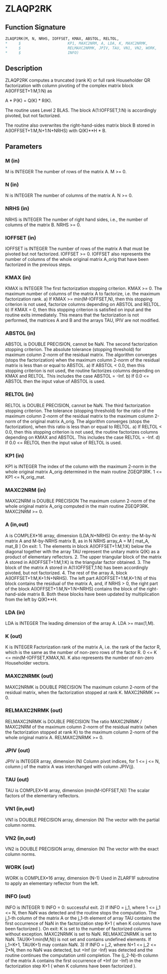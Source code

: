 # ZLAQP2RK

## Function Signature

```fortran
ZLAQP2RK(M, N, NRHS, IOFFSET, KMAX, ABSTOL, RELTOL,
*     $                     KP1, MAXC2NRM, A, LDA, K, MAXC2NRMK,
*     $                     RELMAXC2NRMK, JPIV, TAU, VN1, VN2, WORK,
*     $                     INFO)
```

## Description


 ZLAQP2RK computes a truncated (rank K) or full rank Householder QR
 factorization with column pivoting of the complex matrix
 block A(IOFFSET+1:M,1:N) as

   A * P(K) = Q(K) * R(K).

 The routine uses Level 2 BLAS. The block A(1:IOFFSET,1:N)
 is accordingly pivoted, but not factorized.

 The routine also overwrites the right-hand-sides matrix block B
 stored in A(IOFFSET+1:M,N+1:N+NRHS) with Q(K)**H * B.

## Parameters

### M (in)

M is INTEGER The number of rows of the matrix A. M >= 0.

### N (in)

N is INTEGER The number of columns of the matrix A. N >= 0.

### NRHS (in)

NRHS is INTEGER The number of right hand sides, i.e., the number of columns of the matrix B. NRHS >= 0.

### IOFFSET (in)

IOFFSET is INTEGER The number of rows of the matrix A that must be pivoted but not factorized. IOFFSET >= 0. IOFFSET also represents the number of columns of the whole original matrix A_orig that have been factorized in the previous steps.

### KMAX (in)

KMAX is INTEGER The first factorization stopping criterion. KMAX >= 0. The maximum number of columns of the matrix A to factorize, i.e. the maximum factorization rank. a) If KMAX >= min(M-IOFFSET,N), then this stopping criterion is not used, factorize columns depending on ABSTOL and RELTOL. b) If KMAX = 0, then this stopping criterion is satisfied on input and the routine exits immediately. This means that the factorization is not performed, the matrices A and B and the arrays TAU, IPIV are not modified.

### ABSTOL (in)

ABSTOL is DOUBLE PRECISION, cannot be NaN. The second factorization stopping criterion. The absolute tolerance (stopping threshold) for maximum column 2-norm of the residual matrix. The algorithm converges (stops the factorization) when the maximum column 2-norm of the residual matrix is less than or equal to ABSTOL. a) If ABSTOL < 0.0, then this stopping criterion is not used, the routine factorizes columns depending on KMAX and RELTOL. This includes the case ABSTOL = -Inf. b) If 0.0 <= ABSTOL then the input value of ABSTOL is used.

### RELTOL (in)

RELTOL is DOUBLE PRECISION, cannot be NaN. The third factorization stopping criterion. The tolerance (stopping threshold) for the ratio of the maximum column 2-norm of the residual matrix to the maximum column 2-norm of the original matrix A_orig. The algorithm converges (stops the factorization), when this ratio is less than or equal to RELTOL. a) If RELTOL < 0.0, then this stopping criterion is not used, the routine factorizes columns depending on KMAX and ABSTOL. This includes the case RELTOL = -Inf. d) If 0.0 <= RELTOL then the input value of RELTOL is used.

### KP1 (in)

KP1 is INTEGER The index of the column with the maximum 2-norm in the whole original matrix A_orig determined in the main routine ZGEQP3RK. 1 <= KP1 <= N_orig_mat.

### MAXC2NRM (in)

MAXC2NRM is DOUBLE PRECISION The maximum column 2-norm of the whole original matrix A_orig computed in the main routine ZGEQP3RK. MAXC2NRM >= 0.

### A (in,out)

A is COMPLEX*16 array, dimension (LDA,N+NRHS) On entry: the M-by-N matrix A and M-by-NRHS matrix B, as in N NRHS array_A = M [ mat_A, mat_B ] On exit: 1. The elements in block A(IOFFSET+1:M,1:K) below the diagonal together with the array TAU represent the unitary matrix Q(K) as a product of elementary reflectors. 2. The upper triangular block of the matrix A stored in A(IOFFSET+1:M,1:K) is the triangular factor obtained. 3. The block of the matrix A stored in A(1:IOFFSET,1:N) has been accordingly pivoted, but not factorized. 4. The rest of the array A, block A(IOFFSET+1:M,K+1:N+NRHS). The left part A(IOFFSET+1:M,K+1:N) of this block contains the residual of the matrix A, and, if NRHS > 0, the right part of the block A(IOFFSET+1:M,N+1:N+NRHS) contains the block of the right-hand-side matrix B. Both these blocks have been updated by multiplication from the left by Q(K)**H.

### LDA (in)

LDA is INTEGER The leading dimension of the array A. LDA >= max(1,M).

### K (out)

K is INTEGER Factorization rank of the matrix A, i.e. the rank of the factor R, which is the same as the number of non-zero rows of the factor R. 0 <= K <= min(M-IOFFSET,KMAX,N). K also represents the number of non-zero Householder vectors.

### MAXC2NRMK (out)

MAXC2NRMK is DOUBLE PRECISION The maximum column 2-norm of the residual matrix, when the factorization stopped at rank K. MAXC2NRMK >= 0.

### RELMAXC2NRMK (out)

RELMAXC2NRMK is DOUBLE PRECISION The ratio MAXC2NRMK / MAXC2NRM of the maximum column 2-norm of the residual matrix (when the factorization stopped at rank K) to the maximum column 2-norm of the whole original matrix A. RELMAXC2NRMK >= 0.

### JPIV (out)

JPIV is INTEGER array, dimension (N) Column pivot indices, for 1 <= j <= N, column j of the matrix A was interchanged with column JPIV(j).

### TAU (out)

TAU is COMPLEX*16 array, dimension (min(M-IOFFSET,N)) The scalar factors of the elementary reflectors.

### VN1 (in,out)

VN1 is DOUBLE PRECISION array, dimension (N) The vector with the partial column norms.

### VN2 (in,out)

VN2 is DOUBLE PRECISION array, dimension (N) The vector with the exact column norms.

### WORK (out)

WORK is COMPLEX*16 array, dimension (N-1) Used in ZLARF1F subroutine to apply an elementary reflector from the left.

### INFO (out)

INFO is INTEGER 1) INFO = 0: successful exit. 2) If INFO = j_1, where 1 <= j_1 <= N, then NaN was detected and the routine stops the computation. The j_1-th column of the matrix A or the j_1-th element of array TAU contains the first occurrence of NaN in the factorization step K+1 ( when K columns have been factorized ). On exit: K is set to the number of factorized columns without exception. MAXC2NRMK is set to NaN. RELMAXC2NRMK is set to NaN. TAU(K+1:min(M,N)) is not set and contains undefined elements. If j_1=K+1, TAU(K+1) may contain NaN. 3) If INFO = j_2, where N+1 <= j_2 <= 2*N, then no NaN was detected, but +Inf (or -Inf) was detected and the routine continues the computation until completion. The (j_2-N)-th column of the matrix A contains the first occurrence of +Inf (or -Inf) in the factorization step K+1 ( when K columns have been factorized ).

